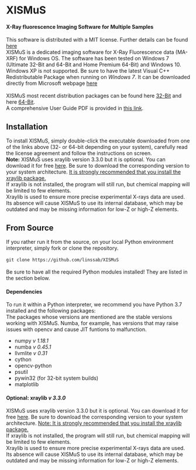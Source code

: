 # XISMuS
#### X-Ray fluorescence Imaging Software for Multiple Samples

This software is distributed with a MIT license. Further details can be found [here](../master/LICENSE)<br>
XISMuS is a dedicated imaging software for X-Ray Fluorescence data (MA-XRF) for Windows OS. The software has been tested on Windows 7 (Ultimate 32-Bit and 64-Bit and Home Premium 64-Bit) and Windows 10. Windows XP is not supported. Be sure to have the latest Visual C++ Redistributable Package when running on *Windows 7*. It can be downloaded directly from Microsoft webpage [here](https://www.microsoft.com/en-us/download/details.aspx?id=40784)<br>
<br>
XISMuS most recent distribution packages can be found here [32-Bit][x86] and here [64-Bit][x64].<br>
A comprehensive User Guide PDF is provided in [this link][UserGuide].
<br>
## Installation
To install XISMuS, simply double-click the executable downloaded from one of the links above (32- or 64-bit depending on your system), carefully read the license agreement and follow the instructions on screen.
<br>
**Note:** XISMuS uses xraylib version 3.3.0 but it is optional. You can download it for free [here][xraylib]. Be sure to download the corresponding version to your system architecture. <ins>It is strongly recommended that you install the xraylib package.</ins><br>
If xraylib is not installed, the program will still run, but chemical mapping will be limited to few elements.<br>
Xraylib is used to ensure more precise experimental X-rays data are used. Its absence will cause XISMuS to use its internal database, which may be outdated and may be missing information for low-Z or high-Z elements.

## From Source
If you rather run it from the source, on your local Python environment interpreter, simply fork or clone the repository.<br>
<br>
`git clone https://github.com/linssab/XISMuS`<br>
<br>
Be sure to have all the required Python modules installed! They are listed in the section below.<br>

#### Dependencies

To run it within a Python interpreter, we recommend you have Python 3.7 installed and the following packages:<br>
The packages whose versions are mentioned are the stable versions working with XISMuS. Numba, for example, has versions that may raise  issues with opencv and cause JIT funtions to malfunction.<br>
* numpy _v 1.18.1_<br>
* numba _v 0.45.1_<br>
* llvmlite _v 0.31_<br>
* cython<br>
* opencv-python<br>
* psutil<br>
* pywin32 (for 32-bit system builds)<br>
* matplotlib<br>

#### Optional: xraylib _v 3.3.0_
XISMuS uses xraylib version 3.3.0 but it is optional. You can download it for free [here][xraylib]. Be sure to download the corresponding version to your system architecture. <ins>Note: It is strongly recommended that you install the xraylib package.</ins><br>
If xraylib is not installed, the program will still run, but chemical mapping will be limited to few elements.<br>
Xraylib is used to ensure more precise experimental X-rays data are used. Its absence will cause XISMuS to use its internal database, which may be outdated and may be missing information for low-Z or high-Z elements.
<br>

[xraylib]: http://lvserver.ugent.be/xraylib/
[x64]: https://mega.nz/file/8Gx0WCoa#czn2vXqKPw6pRvtenvS7JrHNFfNivWrsVvyZPrT-JOE
[x86]: https://mega.nz/file/5Gpn1QyY#eGkWrn-qRgqWlikrwZNg6gTp-RK-j6bmySeVyVPHO-0
[UserGuide]: https://mega.nz/file/Ebon0YhS#u6HiWwlbOa4AkEte6UxvEtB18btDiK97Au8xIToAToU
